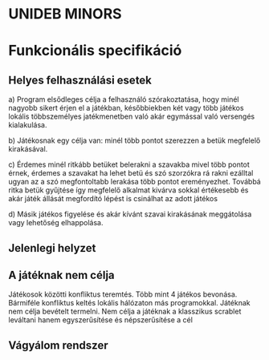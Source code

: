# UNIDEB MINORS
# Funkcionális specifikáció

## Helyes felhasználási esetek

a) Program elsődleges célja a felhasználó szórakoztatása, hogy
minél nagyobb sikert érjen el a játékban, későbbiekben két
vagy több játékos lokális többszemélyes jatékmenetben való
akár egymással való versengés kialakulása.

b) Játékosnak egy célja van: minél több pontot szerezzen a betük
megfelelő kirakásával.

c) Érdemes minél ritkább betüket belerakni a szavakba mivel több pontot
érnek, érdemes a szavakat ha lehet betü és szó szorzókra rá rakni ezálltal
ugyan az a szó megfontoltabb lerakása több pontot ereményezhet.
Továbbá ritka betük gyűjtése így megfelelő alkalmat kivárva sokkal értékesebb és akár játék állását megfordító lépést is 
csinálhat az adott játékos

d) Másik játékos figyelése és akár kívánt szavai kirakásának meggátolása
vagy lehetőség elhappolása.

## Jelenlegi helyzet



## A játéknak nem célja

Játékosok közötti konfliktus teremtés.
Több mint 4 játékos bevonása.
Bármiféle konfliktus keltés lokális hálózaton
más programokkal.
Játéknak nem célja bevételt termelni.
Nem célja a játéknak a klasszikus scrablet leváltani hanem egyszerűsítése és népszerűsítése a cél


## Vágyálom rendszer